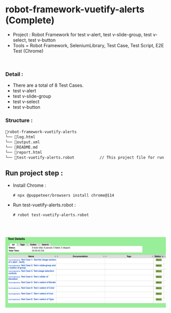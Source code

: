 # robot-framework-vuetify-alerts (Complete)
- Project : Robot Framework for test v-alert, test v-slide-group, test v-select, test v-button
- Tools = Robot Framework, SeleniumLibrary, Test Case, Test Script, E2E Test (Chrome)
</br>

### Detail : 
- There are a total of 8 Test Cases.
- test v-alert
- test v-slide-group
- test v-select
- test v-button

### Structure :
```
📁robot-framework-vuetify-alerts
└── 📄log.html
└── 📄output.xml
└── 📄README.md
└── 📄report.html
└── 📄test-vuetify-alerts.robot           // This project file for run
```

## Run project step : 
- Install Chrome :
    ```
    # npx @puppeteer/browsers install chrome@114
    ```
- Run test-vuetify-alerts.robot :
    ```
    # robot test-vuetify-alerts.robot
    ```


 </br></br>

<img src="./img/robot-framework-2023-10-03 031938.png" width="500" hight="400"/>